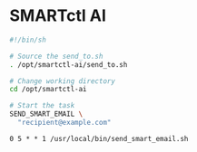 # SMARTctl AI

```sh
#!/bin/sh

# Source the send_to.sh
. /opt/smartctl-ai/send_to.sh

# Change working directory
cd /opt/smartctl-ai

# Start the task
SEND_SMART_EMAIL \
  "recipient@example.com"
```

```crontab
0 5 * * 1 /usr/local/bin/send_smart_email.sh
```
